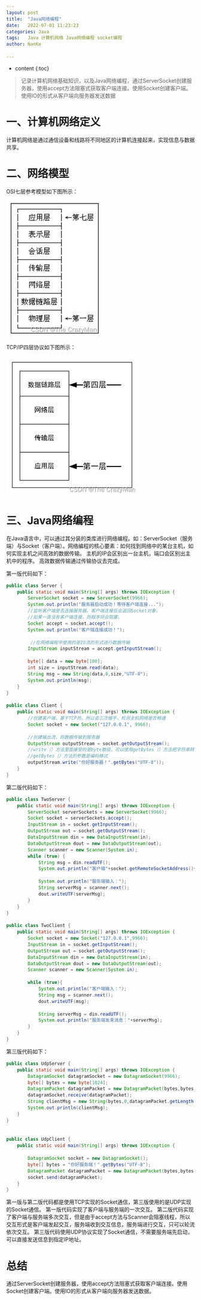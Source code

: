 ```yaml
---
layout: post
title:  "Java网络编程"
date:   2022-07-01 11:23:23
categories: Java
tags:   Java 计算机网络 Java网络编程 socket编程
author: NanKe

---
```


* content
{:toc}




> 记录计算机网络基础知识，以及Java网络编程，通过ServerSocket创建服务器，使用accept方法阻塞式获取客户端连接。使用Socket创建客户端。使用IO的形式从客户端向服务器发送数据



# 一、计算机网络定义

计算机网络是通过通信设备和线路将不同地区的计算机连接起来，实现信息与数据共享。

# 二、网络模型

OSI七层参考模型如下图所示：

![OSI七层参考模型](https://raw.githubusercontent.com/crazymen-nanke/image/master/note/202303181113528.png)

TCP/IP四层协议如下图所示：

![TCP/IP四层协议](https://raw.githubusercontent.com/crazymen-nanke/image/master/note/202303181113536.png)

# 三、Java网络编程

在Java语言中，可以通过其分装的类库进行网络编程。如：ServerSocket（服务端）与Socket（客户端）。网络编程的核心要素：如何找到网络中的某台主机，如何实现主机之间高效的数据传输。
主机的IP会区别出一台主机，端口会区别出主机中的程序。
高效数据传输通过传输协议去完成。

第一版代码如下：

```java
public class Server {
    public static void main(String[] args) throws IOException {
        ServerSocket socket = new ServerSocket(9966);
        System.out.println("服务器启动成功！等待客户端连接...");
        //监听客户端是否连接服务器。客户端连接后会返回Socket对象。
        //如果一直没有客户端连接，则程序将会阻塞，
        Socket accept = socket.accept();
        System.out.println("客户端连接成功！");

		 //在网络编程中使用的是IO流的形式进行数据传输
        InputStream inputStream = accept.getInputStream();

        byte[] data = new byte[100];
        int size = inputStream.read(data);
        String msg = new String(data,0,size,"UTF-8");
        System.out.println(msg);
    }
}

public class Client {
    public static void main(String[] args) throws IOException {
        //创建客户端，基于TCP的，所以会三次握手，检测主机网络是否畅通
        Socket socket = new Socket("127.0.0.1", 9966);

        //创建输出流，将数据传输到服务器
        OutputStream outputStream = socket.getOutputStream();
        //write（）方法里面接受的是byte数组，可以使用getBytes（）方法把字符串转化为byte数组
        //getBytes（）方法的参数是编码格式
        outputStream.write("你好服务器！".getBytes("UTF-8"));
    }
}
```

第二版代码如下：

```java
public class TwoServer {
    public static void main(String[] args) throws IOException {
        ServerSocket serverSockets = new ServerSocket(9966);
        Socket socket = serverSockets.accept();
        InputStream in = socket.getInputStream();
        OutputStream out = socket.getOutputStream();
        DataInputStream din = new DataInputStream(in);
        DataOutputStream dout = new DataOutputStream(out);
        Scanner scanner = new Scanner(System.in);
        while (true) {
            String msg = din.readUTF();
            System.out.println("客户端"+socket.getRemoteSocketAddress()+"发来消息："+msg);

            System.out.println("服务端输入：");
            String serverMsg = scanner.next();
            dout.writeUTF(serverMsg);
        }
    }
}

public class TwoClient {
    public static void main(String[] args) throws IOException {
        Socket socket = new Socket("127.0.0.1",9966);
        InputStream in = socket.getInputStream();
        OutputStream out = socket.getOutputStream();
        DataInputStream din = new DataInputStream(in);
        DataOutputStream dout = new DataOutputStream(out);
        Scanner scanner = new Scanner(System.in);

        while (true){
            System.out.println("客户端输入：");
            String msg = scanner.next();
            dout.writeUTF(msg);

            String serverMsg = din.readUTF();
            System.out.println("服务端发来消息："+serverMsg);
        }
    }
}
```

第三版代码如下：

```java
public class UdpServer {
    public static void main(String[] args) throws IOException {
        DatagramSocket datagramSocket = new DatagramSocket(9966);
        byte[] bytes = new byte[1024];
        DatagramPacket datagramPacket = new DatagramPacket(bytes,bytes.length);
        datagramSocket.receive(datagramPacket);
        String clientMsg = new String(bytes,0,datagramPacket.getLength());
        System.out.println(clientMsg);
    }
}


public class UdpClient {
    public static void main(String[] args) throws IOException {

        DatagramSocket socket = new DatagramSocket();
        byte[] bytes = "你好服务端！".getBytes("UTF-8");
        DatagramPacket datagramPacket = new DatagramPacket(bytes,bytes.length, InetAddress.getByName("127.0.0.1"),9966);
        socket.send(datagramPacket);
    }
}
```

第一版与第二版代码都是使用TCP实现的Socket通信，第三版使用的是UDP实现的Socket通信。
第一版代码实现了客户端与服务端的一次交互。
第二版代码实现了客户端与服务端多次交互，但是由于accept方法与Scanner会阻塞线程，所以交互形式是客户端发起交互，服务端收到交互信息，服务端进行交互，只可以轮流依次交互。
第三版代码使用UDP协议实现了Socket通信，不需要服务端先启动，可以直接发送信息到指定IP地址。

# 总结

通过ServerSocket创建服务器，使用accept方法阻塞式获取客户端连接。使用Socket创建客户端。使用IO的形式从客户端向服务器发送数据。